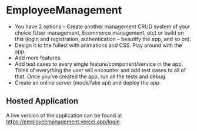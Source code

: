 # EmployeeManagement

- You have 2 options – Create another management CRUD system of your choice (User management, Ecommerce management, etc) or build on this (login and registration, authentication – beautify the app, and so on).
- Design it to the fullest with animations and CSS. Play around with the app.
- Add more features.
- Add test cases to every single feature/component/service in the app. Think of everything the user will encounter and add test cases to all of that. Once you’ve created the app, run all the tests and debug.
- Create an online server (mock/fake api) and deploy the app.

## Hosted Application

A live version of the application can be found at https://employeemanagement.vercel.app/login.
